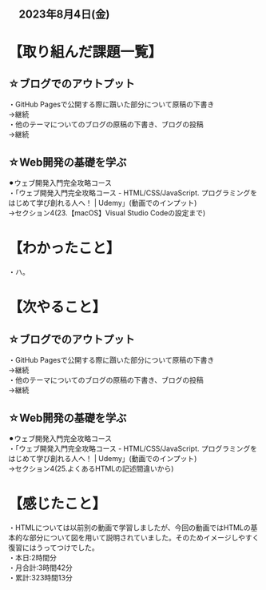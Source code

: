 ## 　2023年8月4日(金)
# 【取り組んだ課題一覧】
## ☆ブログでのアウトプット
・GitHub Pagesで公開する際に躓いた部分について原稿の下書き<br>
→継続<br>
・他のテーマについてのブログの原稿の下書き、ブログの投稿<br>
→継続<br>
## ☆Web開発の基礎を学ぶ
⚫︎ウェブ開発入門完全攻略コース<br>
・「ウェブ開発入門完全攻略コース - HTML/CSS/JavaScript. プログラミングをはじめて学び創れる人へ！ | Udemy」(動画でのインプット)<br>
→セクション4(23.【macOS】Visual Studio Codeの設定まで)<br>
# 【わかったこと】
・ハ。<br>
# 【次やること】
## ☆ブログでのアウトプット
・GitHub Pagesで公開する際に躓いた部分について原稿の下書き<br>
→継続<br>
・他のテーマについてのブログの原稿の下書き、ブログの投稿<br>
→継続<br>
## ☆Web開発の基礎を学ぶ
⚫︎ウェブ開発入門完全攻略コース<br>
・「ウェブ開発入門完全攻略コース - HTML/CSS/JavaScript. プログラミングをはじめて学び創れる人へ！ | Udemy」(動画でのインプット)<br>
→セクション4(25.よくあるHTMLの記述間違いから)<br>
# 【感じたこと】
・HTMLについては以前別の動画で学習しましたが、今回の動画ではHTMLの基本的な部分について図を用いて説明されていました。そのためイメージしやすく復習にはうってつけでした。<br>
・本日:2時間分<br>
・月合計:3時間42分<br>
・累計:323時間13分<br>
